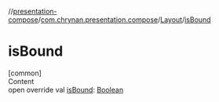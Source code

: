 //[presentation-compose](../../../index.md)/[com.chrynan.presentation.compose](../index.md)/[Layout](index.md)/[isBound](is-bound.md)



# isBound  
[common]  
Content  
open override val [isBound](is-bound.md): [Boolean](https://kotlinlang.org/api/latest/jvm/stdlib/kotlin/-boolean/index.html)  




